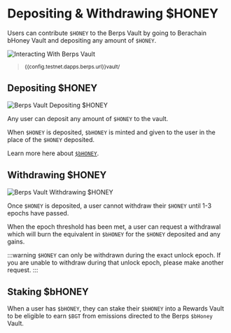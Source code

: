 <script setup>
  import config from '@berachain/config/constants.json';
</script>

# Depositing & Withdrawing $HONEY

Users can contribute `$HONEY` to the Berps Vault by going to <a target="_blank" :href="config.testnet.dapps.berps.url + 'vault/'">Berachain bHoney Vault</a> and depositing any amount of `$HONEY`.

![Interacting With Berps Vault](/assets/berps-vault-instructions.png)

> <small><a target="_blank" :href="config.testnet.dapps.berps.url + 'vault/'">{{config.testnet.dapps.berps.url}}vault/</a></small>

## Depositing $HONEY

![Berps Vault Depositing $HONEY](/assets/berps-vault-deposit.png)

Any user can deposit any amount of `$HONEY` to the vault.

When `$HONEY` is deposited, `$bHONEY` is minted and given to the user in the place of the `$HONEY` deposited.

Learn more here about [`$bHONEY`](/learn/tokens/bhoney).

## Withdrawing $HONEY

![Berps Vault Withdrawing $HONEY](/assets/berps-vault-withdraw.png)

Once `$HONEY` is deposited, a user cannot withdraw their `$HONEY` until 1-3 epochs have passed.

When the epoch threshold has been met, a user can request a withdrawal which will burn the equivalent in `$bHONEY` for the `$HONEY` deposited and any gains.

:::warning
`$HONEY` can only be withdrawn during the exact unlock epoch. If you are unable to withdraw during that unlock epoch, please make another request.
:::

## Staking $bHONEY

When a user has `$bHONEY`, they can stake their `$bHONEY` into a Rewards Vault to be eligible to earn `$BGT` from emissions directed to the Berps `$bHoney` Vault.
